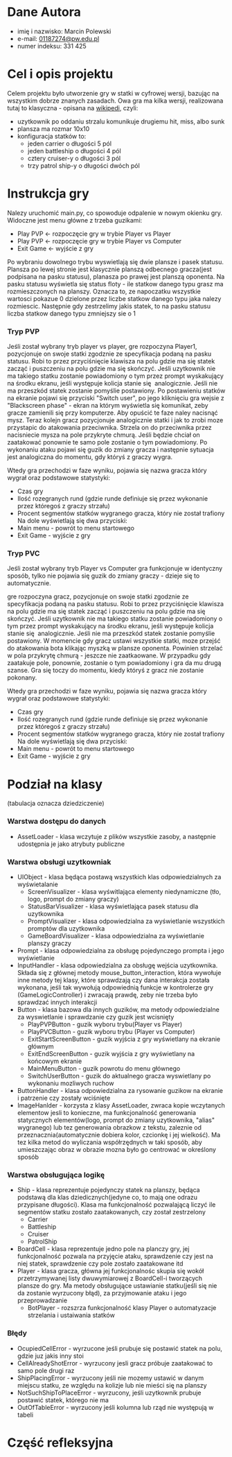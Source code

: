 
# Dane Autora 
 - imię i nazwisko: Marcin Polewski
 - e-mail: 01187274@pw.edu.pl
 - numer indeksu: 331 425 

# Cel i opis projektu 
 Celem projektu było utworzenie gry w statki w cyfrowej wersji, 
 bazując na wszystkim dobrze znanych zasadach. Owa gra ma kilka wersji, 
 realizowana tutaj to klasyczna - opisana na [wikipedi](https://en.wikipedia.org/wiki/Battleship_(game)), czyli:
 - uzytkownik po oddaniu strzalu komunikuje drugiemu hit, miss, albo sunk
 - plansza ma rozmar 10x10
 - konfiguracja statków to: 
    - jeden carrier o długości 5 pól 
    - jeden battleship o długości 4 pól
    - cztery cruiser-y o długości 3 pól
    - trzy patrol ship-y o długości dwóch pól

# Instrukcja gry
 Nalezy uruchomić main.py, co spowoduje odpalenie w nowym okienku gry. 
 Widoczne jest menu główne z trzeba guzikami:
  - Play PVP <- rozpoczęcie gry w trybie Player vs Player
  - Play PVP <- rozpoczęcie gry w trybie Player vs Computer
  - Exit Game <- wyjście z gry
  
 Po wybraniu dowolnego trybu wyswietlają się dwie plansze i pasek statusu. 
 Plansza po lewej stronie jest klasycznie planszą odbecnego gracza(jest podpisana na pasku statusu),
 planasza po prawej jest planszą oponenta. Na pasku statusu wyświetla się status floty - ile statkow 
 danego typu grasz ma rozmieszczonych na planszy. Oznacza to, ze napoczatku wszystkie wartosci pokazue 0 dzielone 
 przez liczbe statkow danego typu jaka nalezy rozmiescic. Następnie gdy zestrzelimy jakis statek, to na pasku statusu
 liczba statkow danego typu zmniejszy sie o 1  

 ### Tryp PVP
 Jeśli został wybrany tryb player vs player, gre rozpoczyna Player1, pozycjonuje on swoje statki zgodznie ze specyfikacja
 podaną na pasku statusu. Robi to przez przyciśnięcie klawisza na polu gdzie ma się statek zacząć i puszczeniu na polu gdzie ma się skończyć.
 Jeśli uzytkownik nie ma takiego statku zostanie powiadomiony o tym przez prompt wyskakujący na środku ekranu, jeśli występuje kolicja stanie się 
 analogicznie. Jeśli nie ma przeszkód statek zostanie pomyślie postawiony. Po postawieniu statków na ekranie pojawi się przyciski "Switch user", po
 jego kliknięciu gra wejsie z "Blackscreen phase" - ekran na którym wyświetla się komunikat, zeby gracze zamienili się przy komputerze. Aby opuścić
 te faze naley nacisnąć mysz. Teraz kolejn gracz pozycjonuje analogicznie statki i jak to zrobi moze przystapic do atakowania przeciwnika. Strzela
 on do przeciwnika przez nacisniecie mysza na pole przykryte chmurą. Jeśli będzie chciał on zaatakować ponownie te samo pole zostanie o tym
 powiadomiony. Po wykonaniu ataku pojawi się guzik do zmiany gracza i następnie sytuacja jest analogiczna do momentu, gdy któryś z graczy wygra. 

 Wtedy gra przechodzi w faze wyniku, pojawia się nazwa gracza który wygrał oraz podstawowe statystyki: 
   - Czas gry 
   - Ilość rozegranych rund (gdzie runde definiuje się przez wykonanie przez któregoś z graczy strzału)
   - Procent segmentów statków wygranego gracza, który nie został trafiony 
 Na dole wyświetlają się dwa przyciski:
   - Main menu - powrót to menu startowego 
   - Exit Game - wyjście z gry

 ### Tryp PVC 
 Jeśli został wybrany tryb Player vs Computer gra funkcjonuje w identyczny sposób, tylko nie pojawia się guzik do zmiany graczy - dzieje się to automatycznie. 

 gre rozpoczyna gracz, pozycjonuje on swoje statki zgodznie ze specyfikacja
 podaną na pasku statusu. Robi to przez przyciśnięcie klawisza na polu gdzie ma się statek zacząć i puszczeniu na polu gdzie ma się skończyć.
 Jeśli uzytkownik nie ma takiego statku zostanie powiadomiony o tym przez prompt wyskakujący na środku ekranu, jeśli występuje kolicja stanie się 
 analogicznie. Jeśli nie ma przeszkód statek zostanie pomyślie postawiony. W momencie gdy gracz ustawi wszystkie statki, moze przejść do atakowania bota
 klikając myszką w plansze oponenta. Powinien strzelać w pola przykrytę chmurą - jeszcze nie zaatkaowane. W przypadku gdy zaatakuje pole, 
 ponownie, zostanie o tym powiadomiony i gra da mu drugą szanse. Gra się toczy do momentu, kiedy któryś z gracz nie zostanie pokonany.

 Wtedy gra przechodzi w faze wyniku, pojawia się nazwa gracza który wygrał oraz podstawowe statystyki: 
   - Czas gry 
   - Ilość rozegranych rund (gdzie runde definiuje się przez wykonanie przez któregoś z graczy strzału)
   - Procent segmentów statków wygranego gracza, który nie został trafiony 
 Na dole wyświetlają się dwa przyciski:
   - Main menu - powrót to menu startowego 
   - Exit Game - wyjście z gry

# Podział na klasy 
(tabulacja oznacza dziedziczenie)

### Warstwa dostępu do danych 
 - AssetLoader - klasa wczytuje z plików wszystkie zasoby, a następnie udostępnia je jako atrybuty publiczne 
### Warstwa obsługi uzytkowniak 
 - UIObject - klasa będąca postawą wszystkich klas odpowiedzialnych za wyświetalanie
    - ScreenVisualizer - klasa wyświtlająca elementy niedynamiczne (tło, logo, prompt do zmiany graczy)
    - StatusBarVisualizer - klasa wyświetlająca pasek statusu dla uzytkownika
    - PromptVisualizer - klasa odpowiedzialna za wyświetlanie wszystkich promptów dla uzytkownika 
    - GameBoardVisualizer - klasa odpowiedzialna za wyświetlanie planszy graczy 
 - Prompt - klasa odpowiedzialna za obsługę pojedynczego prompta i jego wyświetlanie
 - InputHandler - klasa odpowiedzialna za obsługę wejścia uzytkownika. Składa się z głównej metody 
                  mouse_button_interaction, która wywołuje inne metody tej klasy, które sprawdzają czy dana 
                  interakcja została wykonana, jeśli tak wywołują odpowiednią funkcje w kontrolerze gry
                  (GameLogicController) i zwracają prawdę, zeby nie trzeba było sprawdzać innych interakcji 
 - Button - klasa bazowa dla innych guzików, ma metody odpowiedzialne za wyswietlanie i sprawdzanie czy 
            guzik jest wcisnięty 
    - PlayPVPButton - guzik wyboru trybu(Player vs Player)
    - PlayPVCButton - guzik wyboru trybu (Player vs Computer)
    - ExitStartScreenButton - guzik wyjścia z gry wyświetlany na ekranie głównym 
    - ExitEndScreenButton - guzik wyjścia z gry wyświetlany na końcowym ekranie 
    - MainMenuButton - guzik powrotu do menu głównego
    - SwitchUserButton - guzik do aktualnego gracza wyswietlany po wykonaniu mozliwych ruchow
 - ButtonHandler - klasa odpowiedzialna za rysowanie guzikow na ekranie i patrzenie czy zostały wciśnięte
 - ImageHanlder - korzysta z klasy AssetLoader, zwraca kopie wczytanych elementow jesli to konieczne,
                  ma funkcjonalność generowania statycznych elementów(logo, prompt do zmiany uzytkownika, "alias" wygranego)
                  lub tez generowania obrazkow z tekstu, zaleznie od przeznacznia(automatycznie dobiera kolor,
                  czcionkę i jej wielkość). Ma tez kilka metod do wyliczania współrzędnych w taki sposób, 
                  aby umieszczając obraz w obrazie mozna było go centrować w określony sposób
### Warstwa obsługująca logikę
 - Ship - klasa reprezentuje pojedynczy statek na planszy, będąca podstawą dla klas dziedicznych(jedyne co, to mają one 
          odrazu przypisane długości). Klasa ma funkcjonalność pozwalającą liczyć ile segmentów statku zostało zaatakowanych, 
          czy został zestrzelony
    - Carrier
    - Battleship
    - Cruiser 
    - PatrolShip
 - BoardCell - klasa reprezentuje jedno pole na planczy gry, jej funkcjonalność pozwala na przyjęcie ataku, sprawdzenie czy jest na     
               niej statek, sprawdzenie czy pole zostało zaatakowane itd
 - Player - klasa gracza, główna jej funkcjonalnośc skupia się wokół przetrzymywanej listy dwuwymiarowej z BoardCell-i tworzących 
            plansze do gry. Ma metody obsługujące ustawianie statku(jeśli się nie da zostanie wyrzucony błąd), za przyjmowanie ataku
            i jego przeprowadzanie 
    - BotPlayer - rozszrza funkcjonalność klasy Player o automatyzacje strzelania i ustaiwania statków

 ### Błędy
  - OcupiedCellError - wyrzucone jeśli prubuje się postawić statek na polu, gdzie juz jakis inny stoi 
  - CellAlreadyShotError - wyrzucony jesli gracz próbuje zaatakować to samo pole drugi raz 
  - ShipPlacingError - wyrzucony jeśli nie mozemy ustawić w danym miejscu statku, ze względu na kolizje 
                        lub nie mieści się na planszy 
  - NotSuchShipToPlaceError - wyrzucony, jeśli uzytkownik prubuje postawić statek, którego nie ma
  - OutOfTableError - wyrzucony jeśli kolumna lub rząd nie występują w tabeli

# Część refleksyjna
